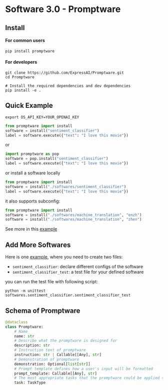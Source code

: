 # Software 3.0 - Promptware


## Install

#### For common users 
```shell
pip install promptware
```



#### For developers

```shell
git clone https://github.com/ExpressAI/Promptware.git
cd Promptware

# Install the required dependencies and dev dependencies
pip install -e .
```




## Quick Example

```shell
export OS_API_KEY=YOUR_OPENAI_KEY
```

```python
from promptware import install
software = install("sentiment_classifier")
label = software.execute({"text": "I love this movie"})
```

or 

```python
import promptware as pop
software = pop.install("sentiment_classifier")
label = software.execute({"text": "I love this movie"})
```




or install a software locally

```python
from promptware import install
software = install("./softwares/sentiment_classifier")
label = software.execute({"text": "I love this movie"})
```



it also supports subconfig:

```python
from promptware import install
software = install("./softwares/machine_translation", "enzh")
software = install("./softwares/machine_translation", "zhen")
```
See more in this [example](./softwares/machine_translation)


## Add More Softwares

Here is one [example](./softwares/sentiment_classifier), where you need to create two files:
* `sentiment_classifier`: declare different configs of the software
* `sentiment_classifier_test`: a test file for your defined software

you can run the test file with following script:

```shell
python -m unittest softwares.sentiment_classifier.sentiment_classifier_test
```




## Schema of Promptware

```python
@dataclass
class Promptware:
    # Name
    name: str
    # Describe what the promptware is designed for
    description: str
    # Instruction text of promptware
    instruction: str | Callable[[Any], str]
    # Demonstration of promptware
    demonstration: Optional[list[str]]
    # Prompt template defines how a user's input will be formatted
    prompt_template: Callable[[Any], str]
    # The most appropriate tasks that the promptware could be applied to
    task: TaskType
```

